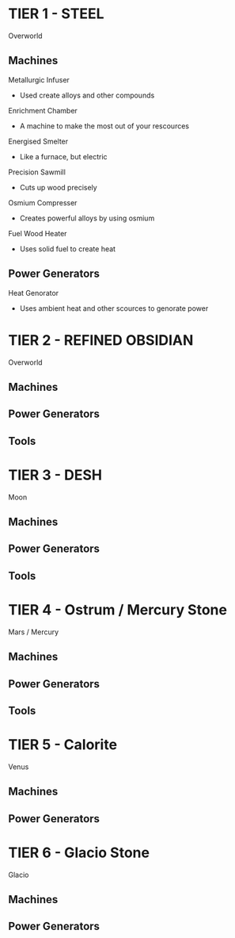 # TIER 1 - STEEL
Overworld
## Machines

Metallurgic Infuser
- Used create alloys and other compounds

Enrichment Chamber
- A machine to make the most out of your rescources

Energised Smelter
- Like a furnace, but electric

Precision Sawmill
- Cuts up wood precisely 

Osmium Compresser
- Creates powerful alloys by using osmium


Fuel Wood Heater
- Uses solid fuel to create heat

## Power Generators

Heat Genorator
- Uses ambient heat and other scources to genorate power


# TIER 2 - REFINED OBSIDIAN
Overworld
## Machines
## Power Generators
## Tools


# TIER 3 - DESH
Moon
## Machines
## Power Generators
## Tools


# TIER 4 - Ostrum / Mercury Stone
Mars / Mercury
## Machines
## Power Generators
## Tools


# TIER 5 - Calorite
Venus
## Machines
## Power Generators


# TIER 6 - Glacio Stone
Glacio
## Machines
## Power Generators
